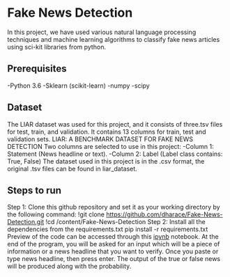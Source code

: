 # Fake News Detection
In this project, we have used various natural language processing techniques and machine learning algorithms to classify fake news articles using sci-kit libraries from python.
## Prerequisites
-Python 3.6
-Sklearn (scikit-learn)
-numpy
-scipy
## Dataset
The LIAR dataset was used for this project, and it consists of three.tsv files for test, train, and validation. It contains 13 columns for train, test and validation sets.
LIAR: A BENCHMARK DATASET FOR FAKE NEWS DETECTION
Two columns are selected to use in this project:
-Column 1: Statement (News headline or text).
-Column 2: Label (Label class contains: True, False)
The dataset used in this project is in the .csv format, the original .tsv files can be found in liar_dataset.
## Steps to run
Step 1: Clone this github repository and set it as your working directory by the following command:
!git clone https://github.com/dharace/Fake-News-Detection.git
!cd /content/Fake-News-Detection
Step 2: Install all the dependencies from the requirements.txt
pip install -r requirements.txt
Preview of the code can be accessed through this [ipynb](https://colab.research.google.com/github/dharace/Fake-News-Detection/blob/main/TestFakeNewsDetection.ipynb#scrollTo=Dc3QFmjhCfF6) notebook.
At the end of the program, you will be asked for an input which will be a piece of information or a news headline that you want to verify. Once you paste or type news headline, then press enter.
The output of the true or false news will be produced along with the probability.
